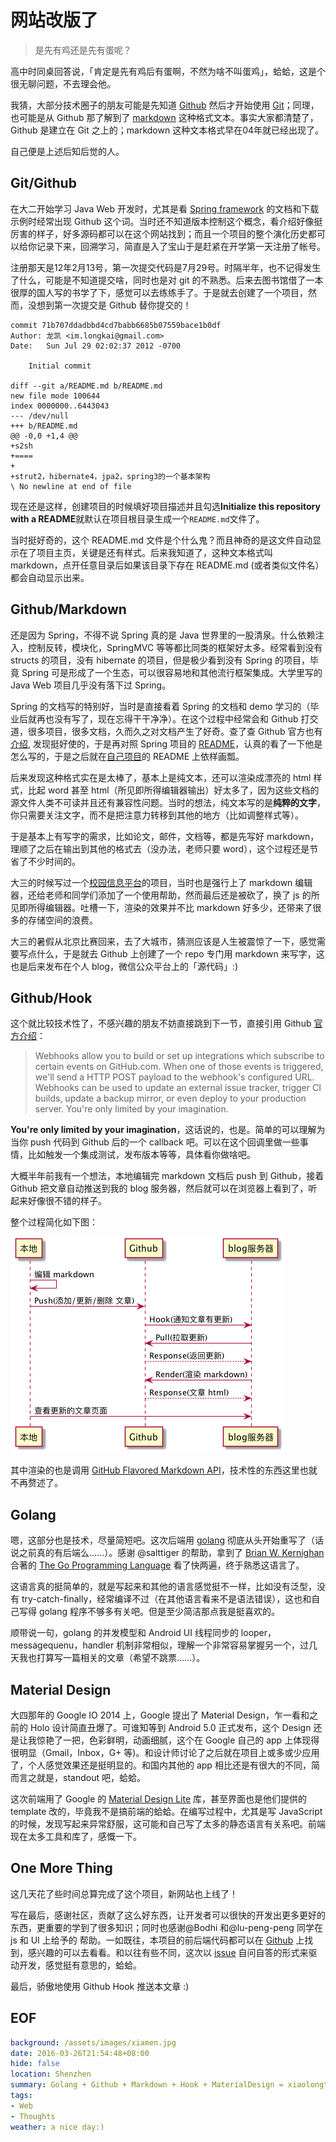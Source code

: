 网站改版了
===

> 是先有鸡还是先有蛋呢？

高中时同桌回答说，「肯定是先有鸡后有蛋啊，不然为啥不叫蛋鸡」，蛤蛤，这是个很无聊问题，不去理会他。

我猜，大部分技术圈子的朋友可能是先知道 [Github][1] 然后才开始使用 [Git][2]；同理，也可能是从 Github 那了解到了 [markdown][3] 这种格式文本。事实大家都清楚了， Github 是建立在 Git 之上的；markdown 这种文本格式早在04年就已经出现了。

自己便是上述后知后觉的人。

## Git/Github
在大二开始学习 Java Web 开发时，尤其是看 [Spring framework][4] 的文档和下载示例时经常出现 Github 这个词。当时还不知道版本控制这个概念，看介绍好像挺厉害的样子，好多源码都可以在这个网站找到；而且一个项目的整个演化历史都可以给你记录下来，回溯学习，简直是入了宝山于是赶紧在开学第一天注册了帐号。

注册那天是12年2月13号，第一次提交代码是7月29号。时隔半年，也不记得发生了什么，可能是不知道提交啥，同时也是对 git 的不熟悉。后来去图书馆借了一本很厚的国人写的书学了下，感觉可以去练练手了。于是就去创建了一个项目，然而，没想到第一次提交是 Github 替你提交的！

```
commit 71b707ddadbbd4cd7babb6685b07559bace1b0df
Author: 龙凯 <im.longkai@gmail.com>
Date:   Sun Jul 29 02:02:37 2012 -0700

    Initial commit

diff --git a/README.md b/README.md
new file mode 100644
index 0000000..6443043
--- /dev/null
+++ b/README.md
@@ -0,0 +1,4 @@
+s2sh
+====
+
+strut2，hibernate4，jpa2，spring3的一个基本架构
\ No newline at end of file
```

现在还是这样，创建项目的时候填好项目描述并且勾选**Initialize this repository with a README**就默认在项目根目录生成一个``README.md``文件了。

当时挺好奇的，这个 README.md 文件是个什么鬼？而且神奇的是这文件自动显示在了项目主页，关键是还有样式。后来我知道了，这种文本格式叫 markdown，点开任意目录后如果该目录下存在 README.md (或者类似文件名）都会自动显示出来。

## Github/Markdown
还是因为 Spring，不得不说 Spring 真的是 Java 世界里的一股清泉。什么依赖注入，控制反转，模块化，SpringMVC 等等都比同类的框架好太多。经常看到没有 structs 的项目，没有 hibernate 的项目，但是极少看到没有 Spring 的项目，毕竟 Spring 可是形成了一个生态，可以很容易地和其他流行框架集成。大学里写的 Java Web 项目几乎没有落下过 Spring。

Spring 的文档写的特别好，当时是直接看着 Spring 的文档和 demo 学习的（毕业后就再也没有写了，现在忘得干干净净）。在这个过程中经常会和 Github 打交道，很多项目，很多文档，久而久之对文档产生了好奇。查了查 Github 官方也有[介绍][5], 发现挺好使的，于是再对照 Spring 项目的 [README][5]，认真的看了一下他是怎么写的，于是之后就在[自己项目][7]的 README 上依样画瓢。

后来发现这种格式实在是太棒了，基本上是纯文本，还可以渲染成漂亮的 html 样式，比起 word 甚至 html（所见即所得编辑器输出）好太多了，因为这些文档的源文件人类不可读并且还有兼容性问题。当时的想法，纯文本写的是**纯粹的文字**，你只需要关注文字，而不是把注意力转移到其他的地方（比如调整样式等）。

于是基本上有写字的需求，比如论文，邮件，文档等，都是先写好 markdown，理顺了之后在输出到其他的格式去（没办法，老师只要 word），这个过程还是节省了不少时间的。

大三的时候写过一个[校园信息平台][8]的项目，当时也是强行上了 markdown 编辑器，还给老师和同学们添加了一个使用帮助，然而最后还是被砍了，换了 js 的所见即所得编辑器。吐槽一下，渲染的效果并不比 markdown 好多少，还带来了很多的存储空间的浪费。

大三的暑假从北京比赛回来，去了大城市，猜测应该是人生被震惊了一下，感觉需要写点什么，于是就去 Github 上创建了一个 repo 专门用 markdown 来写字，这也是后来发布在个人 blog，微信公众平台上的「源代码」:)

## Github/Hook
这个就比较技术性了，不感兴趣的朋友不妨直接跳到下一节，直接引用 Github [官方介绍][9]：

> Webhooks allow you to build or set up integrations which subscribe to certain events on GitHub.com. When one of those events is triggered, we'll send a HTTP POST payload to the webhook's configured URL. Webhooks can be used to update an external issue tracker, trigger CI builds, update a backup mirror, or even deploy to your production server. You're only limited by your imagination.

**You're only limited by your imagination**，这话说的，也是。简单的可以理解为当你 push 代码到 Github 后的一个 callback 吧。可以在这个回调里做一些事情，比如触发一个集成测试，发布版本等等，具体看你做啥吧。

大概半年前我有一个想法，本地编辑完 markdown 文档后 push 到 Github，接着 Github 把文章自动推送到我的 blog 服务器，然后就可以在浏览器上看到了，听起来好像很不错的样子。

整个过程简化如下图：

![seq](seq.png)

其中渲染的也是调用 [GitHub Flavored Markdown API][10]，技术性的东西这里也就不再赘述了。

## Golang
嗯，这部分也是技术，尽量简短吧。这次后端用 [golang][11] 彻底从头开始重写了（话说之前真的有后端么......）。感谢 @salttiger 的帮助，拿到了 [Brian W. Kernighan][12] 合著的 [The Go Programming Language][13] 看了快两遍，终于熟悉这语言了。

这语言真的挺简单的，就是写起来和其他的语言感觉挺不一样，比如没有泛型，没有 try-catch-finally，经常编译不过（在其他语言看来不是语法错误），这也和自己写得 golang 程序不够多有关吧。但是至少简洁那点我是挺喜欢的。

顺带说一句，golang 的并发模型和 Android UI 线程同步的 looper，messagequenu，handler 机制非常相似，理解一个非常容易掌握另一个，过几天我也打算写一篇相关的文章（希望不跳票......）。

## Material Design
大四那年的 Google IO 2014 上，Google 提出了 Material Design，乍一看和之前的 Holo 设计简直丑爆了。可谁知等到 Android 5.0 正式发布，这个 Design 还是让我惊艳了一把，色彩鲜明，动画细腻，这个在 Google 自己的 app 上体现得很明显（Gmail，Inbox，G+ 等)。和设计师讨论了之后就在项目上或多或少应用了，个人感觉效果还是挺明显的。和国内其他的 app 相比还是有很大的不同，简而言之就是，standout 吧，蛤蛤。

这次前端用了 Google 的 [Material Design Lite][14] 库，甚至界面也是他们提供的 template 改的，毕竟我不是搞前端的蛤蛤。在编写过程中，尤其是写 JavaScript 的时候，发现写起来异常舒服，这可能和自己写了太多的静态语言有关系吧。前端现在太多工具和库了，感慨一下。

## One More Thing
这几天花了些时间总算完成了这个项目，新网站也上线了！

写在最后，感谢社区，贡献了这么好东西，让开发者可以很快的开发出更多更好的东西，更重要的学到了很多知识；同时也感谢@Bodhi 和@lu-peng-peng 同学在 js 和 UI 上给予的 帮助。一如既往，本项目的前后端代码都可以在 [Github][15] 上找到，感兴趣的可以去看看。和以往有些不同，这次以 [issue][16] 自问自答的形式来驱动开发，感觉挺有意思的，蛤蛤。

最后，骄傲地使用 Github Hook 推送本文章 :)

## EOF
```yaml
background: /assets/images/xiamen.jpg
date: 2016-03-26T21:54:48+08:00
hide: false
location: Shenzhen
summary: Golang + Github + Markdown + Hook + MaterialDesign = xiaolongtongxue.com
tags:
- Web
- Thoughts
weather: a nice day:)
```

[1]: https://github.com/
[2]: http://www.git-scm.com/
[3]: http://daringfireball.net/projects/markdown/
[4]: http://spring.io/
[5]: https://guides.github.com/features/mastering-markdown/
[6]: https://github.com/spring-projects/spring-framework/blob/master/README.md
[7]: https://raw.githubusercontent.com/longkai/springmvc-jpa-quickstart-archtype/master/README.md
[8]: http://lab.newgxu.cn/notice
[9]: https://developer.github.com/webhooks/
[10]: https://developer.github.com/v3/markdown/
[11]: https://golang.org/
[12]: https://en.wikipedia.org/wiki/Brian_Kernighan
[13]: http://www.gopl.io/
[14]: http://www.getmdl.io/
[15]: https://github.com/longkai/xiaolongtongxue.com
[16]: https://github.com/longkai/xiaolongtongxue.com/issues
